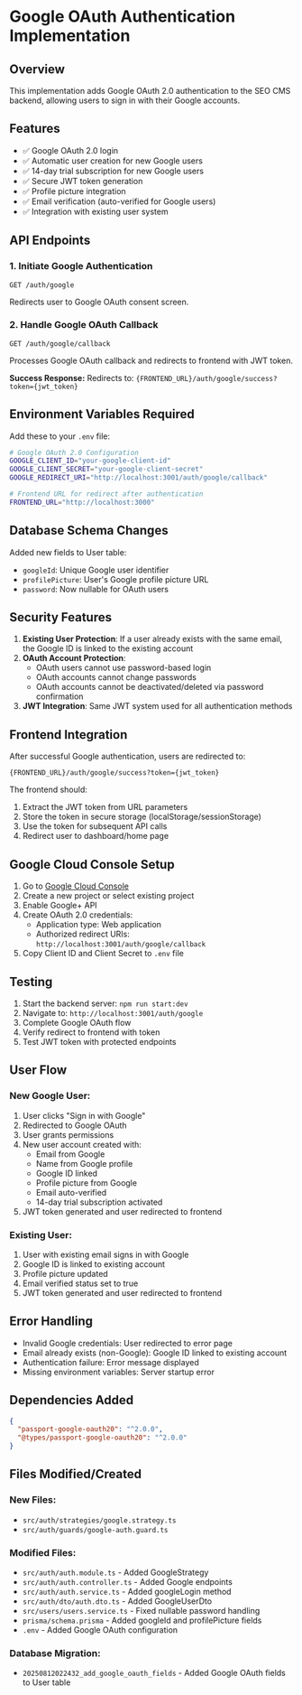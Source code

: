 # Google OAuth Authentication Implementation

## Overview

This implementation adds Google OAuth 2.0 authentication to the SEO CMS backend, allowing users to sign in with their Google accounts.

## Features

- ✅ Google OAuth 2.0 login
- ✅ Automatic user creation for new Google users
- ✅ 14-day trial subscription for new Google users
- ✅ Secure JWT token generation
- ✅ Profile picture integration
- ✅ Email verification (auto-verified for Google users)
- ✅ Integration with existing user system

## API Endpoints

### 1. Initiate Google Authentication

```
GET /auth/google
```

Redirects user to Google OAuth consent screen.

### 2. Handle Google OAuth Callback

```
GET /auth/google/callback
```

Processes Google OAuth callback and redirects to frontend with JWT token.

**Success Response:**
Redirects to: `{FRONTEND_URL}/auth/google/success?token={jwt_token}`

## Environment Variables Required

Add these to your `.env` file:

```bash
# Google OAuth 2.0 Configuration
GOOGLE_CLIENT_ID="your-google-client-id"
GOOGLE_CLIENT_SECRET="your-google-client-secret"
GOOGLE_REDIRECT_URI="http://localhost:3001/auth/google/callback"

# Frontend URL for redirect after authentication
FRONTEND_URL="http://localhost:3000"
```

## Database Schema Changes

Added new fields to User table:

- `googleId`: Unique Google user identifier
- `profilePicture`: User's Google profile picture URL
- `password`: Now nullable for OAuth users

## Security Features

1. **Existing User Protection**: If a user already exists with the same email, the Google ID is linked to the existing account
2. **OAuth Account Protection**:
   - OAuth users cannot use password-based login
   - OAuth accounts cannot change passwords
   - OAuth accounts cannot be deactivated/deleted via password confirmation
3. **JWT Integration**: Same JWT system used for all authentication methods

## Frontend Integration

After successful Google authentication, users are redirected to:

```
{FRONTEND_URL}/auth/google/success?token={jwt_token}
```

The frontend should:

1. Extract the JWT token from URL parameters
2. Store the token in secure storage (localStorage/sessionStorage)
3. Use the token for subsequent API calls
4. Redirect user to dashboard/home page

## Google Cloud Console Setup

1. Go to [Google Cloud Console](https://console.cloud.google.com/)
2. Create a new project or select existing project
3. Enable Google+ API
4. Create OAuth 2.0 credentials:
   - Application type: Web application
   - Authorized redirect URIs: `http://localhost:3001/auth/google/callback`
5. Copy Client ID and Client Secret to `.env` file

## Testing

1. Start the backend server: `npm run start:dev`
2. Navigate to: `http://localhost:3001/auth/google`
3. Complete Google OAuth flow
4. Verify redirect to frontend with token
5. Test JWT token with protected endpoints

## User Flow

### New Google User:

1. User clicks "Sign in with Google"
2. Redirected to Google OAuth
3. User grants permissions
4. New user account created with:
   - Email from Google
   - Name from Google profile
   - Google ID linked
   - Profile picture from Google
   - Email auto-verified
   - 14-day trial subscription activated
5. JWT token generated and user redirected to frontend

### Existing User:

1. User with existing email signs in with Google
2. Google ID is linked to existing account
3. Profile picture updated
4. Email verified status set to true
5. JWT token generated and user redirected to frontend

## Error Handling

- Invalid Google credentials: User redirected to error page
- Email already exists (non-Google): Google ID linked to existing account
- Authentication failure: Error message displayed
- Missing environment variables: Server startup error

## Dependencies Added

```json
{
  "passport-google-oauth20": "^2.0.0",
  "@types/passport-google-oauth20": "^2.0.0"
}
```

## Files Modified/Created

### New Files:

- `src/auth/strategies/google.strategy.ts`
- `src/auth/guards/google-auth.guard.ts`

### Modified Files:

- `src/auth/auth.module.ts` - Added GoogleStrategy
- `src/auth/auth.controller.ts` - Added Google endpoints
- `src/auth/auth.service.ts` - Added googleLogin method
- `src/auth/dto/auth.dto.ts` - Added GoogleUserDto
- `src/users/users.service.ts` - Fixed nullable password handling
- `prisma/schema.prisma` - Added googleId and profilePicture fields
- `.env` - Added Google OAuth configuration

### Database Migration:

- `20250812022432_add_google_oauth_fields` - Added Google OAuth fields to User table
